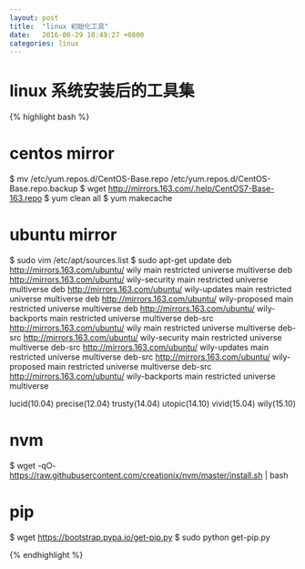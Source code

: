 ```yaml
---
layout: post
title:  "linux 初始化工具"
date:   2016-06-29 10:49:27 +0800
categories: linux
---
```


# linux 系统安装后的工具集

{% highlight bash %}
# centos mirror
$ mv /etc/yum.repos.d/CentOS-Base.repo /etc/yum.repos.d/CentOS-Base.repo.backup
$ wget http://mirrors.163.com/.help/CentOS7-Base-163.repo
$ yum clean all
$ yum makecache

# ubuntu mirror
$ sudo vim /etc/apt/sources.list
$ sudo apt-get update
deb http://mirrors.163.com/ubuntu/ wily main restricted universe multiverse
deb http://mirrors.163.com/ubuntu/ wily-security main restricted universe multiverse
deb http://mirrors.163.com/ubuntu/ wily-updates main restricted universe multiverse
deb http://mirrors.163.com/ubuntu/ wily-proposed main restricted universe multiverse
deb http://mirrors.163.com/ubuntu/ wily-backports main restricted universe multiverse
deb-src http://mirrors.163.com/ubuntu/ wily main restricted universe multiverse
deb-src http://mirrors.163.com/ubuntu/ wily-security main restricted universe multiverse
deb-src http://mirrors.163.com/ubuntu/ wily-updates main restricted universe multiverse
deb-src http://mirrors.163.com/ubuntu/ wily-proposed main restricted universe multiverse
deb-src http://mirrors.163.com/ubuntu/ wily-backports main restricted universe multiverse

lucid(10.04)
precise(12.04)
trusty(14.04)
utopic(14.10)
vivid(15.04)
wily(15.10)

# nvm
$ wget -qO- https://raw.githubusercontent.com/creationix/nvm/master/install.sh | bash

# pip
$ wget https://bootstrap.pypa.io/get-pip.py
$ sudo python get-pip.py

{% endhighlight %}
